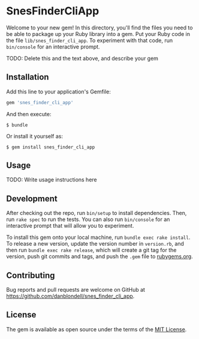 # SnesFinderCliApp

Welcome to your new gem! In this directory, you'll find the files you need to be able to package up your Ruby library into a gem. Put your Ruby code in the file `lib/snes_finder_cli_app`. To experiment with that code, run `bin/console` for an interactive prompt.

TODO: Delete this and the text above, and describe your gem

## Installation

Add this line to your application's Gemfile:

```ruby
gem 'snes_finder_cli_app'
```

And then execute:

    $ bundle

Or install it yourself as:

    $ gem install snes_finder_cli_app

## Usage

TODO: Write usage instructions here

## Development

After checking out the repo, run `bin/setup` to install dependencies. Then, run `rake spec` to run the tests. You can also run `bin/console` for an interactive prompt that will allow you to experiment.

To install this gem onto your local machine, run `bundle exec rake install`. To release a new version, update the version number in `version.rb`, and then run `bundle exec rake release`, which will create a git tag for the version, push git commits and tags, and push the `.gem` file to [rubygems.org](https://rubygems.org).

## Contributing

Bug reports and pull requests are welcome on GitHub at https://github.com/danblondell/snes_finder_cli_app.


## License

The gem is available as open source under the terms of the [MIT License](http://opensource.org/licenses/MIT).

